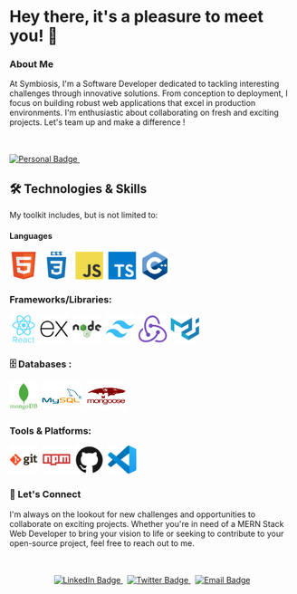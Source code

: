 # Hey there, it's a pleasure to meet you! 👋

### About Me

   At Symbiosis, I'm a Software Developer dedicated to tackling interesting challenges through innovative solutions. From conception to deployment, I focus on building robust web applications that excel in production environments. I'm enthusiastic about collaborating on fresh and exciting projects. Let's team up and make a difference !

<br><br>
<a href="https://portfolio-three-phi-99.vercel.app/">
    <img src="https://img.shields.io/circleci/build/:vcsType/:user/:repo" alt="Personal Badge"/>
  </a>&nbsp;
 
 ## 🛠️ Technologies & Skills
My toolkit includes, but is not limited to:
   
 #### Languages 
<div>
   <img src="https://github.com/devicons/devicon/blob/master/icons/html5/html5-original.svg" title="HTML5" alt="HTML" width="50" height="50"/>&nbsp;
  <img src="https://github.com/devicons/devicon/blob/master/icons/css3/css3-plain-wordmark.svg"  title="CSS3" alt="CSS" width="50" height="50"/>&nbsp;
  <img src="https://github.com/devicons/devicon/blob/master/icons/javascript/javascript-original.svg" title="JavaScript" alt="JavaScript" width="50" height="50"/>&nbsp;
 <img src="https://github.com/devicons/devicon/blob/master/icons/typescript/typescript-original.svg" title="TYPESCRIPT" alt="Typescript" width="50" height="50"/>&nbsp;
   <img src="https://github.com/devicons/devicon/blob/master/icons/cplusplus/cplusplus-original.svg"  title="CSS3" alt="CSS" width="50" height="50"/>&nbsp;
</div>

### Frameworks/Libraries: 
<div>
  <img src="https://github.com/devicons/devicon/blob/master/icons/react/react-original-wordmark.svg" title="React" alt="React" width="50" height="50"/>
  <img src="https://github.com/devicons/devicon/blob/master/icons/express/express-original.svg" title="expressJs" alt="nodejs" width="50" height="50"/>&nbsp;
  <img src="https://github.com/devicons/devicon/blob/master/icons/nodejs/nodejs-original-wordmark.svg" title="nodejs" alt="nodejs" width="50" height="50"/>&nbsp;
  <img src="https://github.com/devicons/devicon/blob/master/icons/tailwindcss/tailwindcss-original.svg" title="TailwindCSS" alt="TailwindCSS" width="50" height="50" />&nbsp;
    <img src="https://github.com/devicons/devicon/blob/master/icons/redux/redux-original.svg" title="redux" alt="redux" width="50" height="50" />&nbsp;
   <img src="https://github.com/devicons/devicon/blob/master/icons/materialui/materialui-original.svg" title="materialui" alt="materialui" width="50" height="50" />&nbsp;
</div>

### 🗄️ Databases :
<div>
   <img src="https://github.com/devicons/devicon/blob/master/icons/mongodb/mongodb-plain-wordmark.svg" title="Mongodb" alt="mongoDb" width="50" height="50"/>&nbsp;
    <img src="https://github.com/devicons/devicon/blob/master/icons/mysql/mysql-original-wordmark.svg" title="SQL" alt="SQL" width="70" height="50"/>&nbsp;
   <img src="https://github.com/devicons/devicon/blob/master/icons/mongoose/mongoose-original-wordmark.svg" title="mongoose" alt="mongoose" width="70" height="50"/>&nbsp;
</div>


### Tools & Platforms: 
<div>
 <img src="https://github.com/devicons/devicon/blob/master/icons/git/git-original-wordmark.svg" title="Git" alt="Git" width="50" height="50"/>&nbsp;
 <img src="https://github.com/devicons/devicon/blob/master/icons/npm/npm-original-wordmark.svg" title="npm" alt="npm" width="50" height="50"/>&nbsp;
 <img src="https://github.com/devicons/devicon/blob/master/icons/github/github-original.svg" title="GitHub" alt="GitHub" width="50" height="50"/>&nbsp;
 <img src="https://github.com/devicons/devicon/blob/master/icons/vscode/vscode-original.svg" title="VSCode" alt="VSCode" width="50" height="50"/>&nbsp;
</div>



### 🤝 Let's Connect
I'm always on the lookout for new challenges and opportunities to collaborate on exciting projects. Whether you're in need of a MERN Stack Web Developer to bring your vision to life or seeking to contribute to your open-source project, feel free to reach out to me.

<div id="badges" align="center">
  <br><br>
  <a href="https://github.com/rohanh007">
    <img src="https://img.shields.io/badge/LinkedIn-blue?style=for-the-badge&logo=linkedin&logoColor=white" alt="LinkedIn Badge"/>
  </a>&nbsp;
  <a href="https://x.com/RohanHoval?t=GTBed5GZKWSNTXxvcfxo3g&s=09">
    <img src="https://img.shields.io/badge/Twitter-blue?style=for-the-badge&logo=twitter&logoColor=white&color=1DA1F2" alt="Twitter Badge" />
  </a>&nbsp;
  <a href="mailto:rohanhoval007@gmail.com">
    <img src="https://img.shields.io/badge/Gmail-blue?style=for-the-badge&logo=gmail&logoColor=white&color=bb001b" alt="Email Badge" />
  </a>
</div>

<br>


